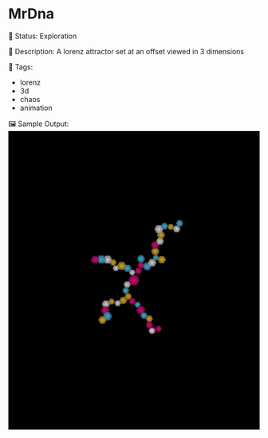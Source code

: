 # MrDna

🧪 Status: Exploration

📎 Description: A lorenz attractor set at an offset viewed in 3 dimensions

🎨 Tags: 
- lorenz
- 3d
- chaos
- animation

🖼️ Sample Output:  
<img src="220705_221818_43.webp" alt="MrDna Sample Output" width="800" />
